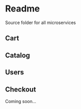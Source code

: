 # Readme

Source folder for all microservices

## Cart

## Catalog

## Users

## Checkout

Coming soon...
